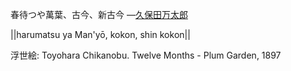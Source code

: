 春待つや萬葉、古今、新古今
—[久保田万太郎](https://ja.wikipedia.org/wiki/久保田万太郎)

||harumatsu ya Man'yō, kokon, shin kokon||

浮世絵: Toyohara Chikanobu. Twelve Months - Plum Garden, 1897